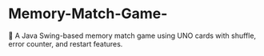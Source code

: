 # Memory-Match-Game-
🎴 A Java Swing-based memory match game using UNO cards with shuffle, error counter, and restart features.
